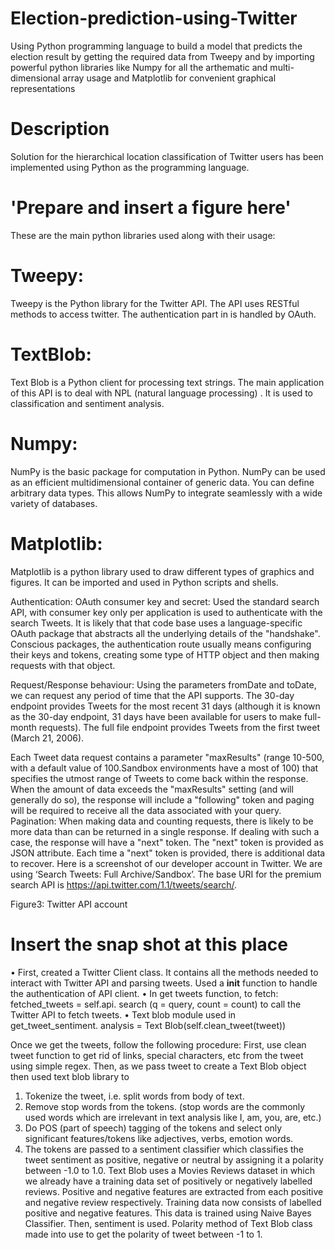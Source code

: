 # Election-prediction-using-Twitter
Using Python programming language to build a model that predicts the election result by getting the required data from Tweepy and by importing powerful python libraries like Numpy for all the arthematic and multi-dimensional array usage and Matplotlib for convenient graphical representations

# Description
Solution for the hierarchical location classification of Twitter users has been implemented using Python as the programming language.

# 'Prepare and insert a figure here'

These are the main python libraries used along with their usage:
# Tweepy: 
Tweepy is the Python library for the Twitter API. The API uses RESTful methods to access twitter. The authentication part in is handled by OAuth.
# TextBlob: 
Text Blob is a Python client for processing text strings. The main application of this API is to deal with NPL (natural language processing) . It is used to classification and sentiment analysis. 
# Numpy: 
NumPy is the basic package for computation in Python. NumPy can be used as an efficient multidimensional container of generic data. You can define arbitrary data types. This allows NumPy to integrate seamlessly with a wide variety of databases.
# Matplotlib: 
Matplotlib is a python library used to draw different types of graphics and figures. It can be imported and used in Python scripts and shells.

Authentication: OAuth consumer key and secret: Used the standard search API, with consumer key only per application is used to authenticate with the search Tweets. It is likely that that code base uses a language-specific OAuth package that abstracts all the underlying details of the "handshake". Conscious packages, the authentication route usually means configuring their keys and tokens, creating some type of HTTP object and then making requests with that object.

Request/Response behaviour: Using the parameters fromDate and toDate, we can request any period of time that the API supports. The 30-day endpoint provides Tweets for the most recent 31 days (although it is known as the 30-day endpoint, 31 days have been available for users to make full-month requests). The full file endpoint provides Tweets from the first tweet (March 21, 2006).

Each Tweet data request contains a parameter "maxResults" (range 10-500, with a default value of 100.Sandbox environments have a most of 100) that specifies the utmost range of Tweets to come back within the response. When the amount of data exceeds the "maxResults" setting (and will generally do so), the response will include a "following" token and paging will be required to receive all the data associated with your query.
Pagination: When making data and counting requests, there is likely to be more data than can be returned in a single response. If dealing with such a case, the response will have a "next" token. The "next" token is provided as JSON attribute. Each time a "next" token is provided, there is additional data to recover.
Here is a screenshot of our developer account in Twitter. We are using ‘Search Tweets: Full Archive/Sandbox’. The base URI for the premium search API is https://api.twitter.com/1.1/tweets/search/.
 
Figure3: Twitter API account
# Insert the snap shot at this place

•	First, created a Twitter Client class. It contains all the methods needed to interact with Twitter API and parsing tweets. Used a __init__ function to handle the authentication of API client.
•	In get tweets function, to fetch:
fetched_tweets = self.api. search (q = query, count = count)
to call the Twitter API to fetch tweets.
•	Text blob module used in get_tweet_sentiment.
analysis = Text Blob(self.clean_tweet(tweet))

Once we get the tweets, follow the following procedure:
First, use clean tweet function to get rid of links, special characters, etc from the tweet using simple regex. Then, as we pass tweet to create a Text Blob object then used text blob library to 

1.	Tokenize the tweet, i.e. split words from body of text.
2.	Remove stop words from the tokens. (stop words are the commonly used words which are irrelevant in text analysis like I, am, you, are, etc.)
3.	Do POS (part of speech) tagging of the tokens and select only significant features/tokens like adjectives, verbs, emotion words.
4.	The tokens are passed to a sentiment classifier which classifies the tweet sentiment as positive, negative or neutral by assigning it a polarity between -1.0 to 1.0.
Text Blob uses a Movies Reviews dataset in which we already have a training data set of positively or negatively labelled reviews. Positive and negative features are extracted from each positive and negative review respectively. Training data now consists of labelled positive and negative features. This data is trained using Naive Bayes Classifier. Then, sentiment is used. Polarity method of Text Blob class made into use to get the polarity of tweet between -1 to 1.
